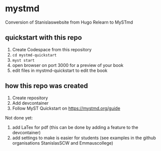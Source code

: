 # mystmd
Conversion of Stanislaswebsite from Hugo Relearn to MySTmd

## quickstart with this repo
1. Create Codespace from this repository
2. `cd mystmd-quickstart`
3. `myst start`
4. open browser on port 3000 for a preview of your book
5. edit files in mystmd-quickstart to edit the book

## how this repo was created
1. Create repository
2. Add devcontainer
3. Follow MyST Quickstart on https://mystmd.org/guide

Not done yet:
1. add LaTex for pdf (this can be done by adding a feature to the devcontainer)
2. add settings to make is easier for students (see examples in the github organisations StanislasSCW and Emmauscollege)
